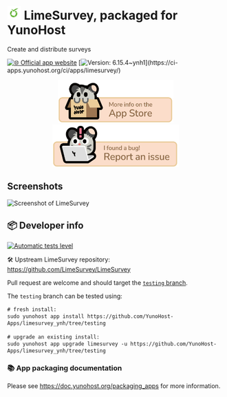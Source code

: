 <!--
N.B.: This README was automatically generated by <https://github.com/YunoHost/apps_tools/blob/main/readme_generator>
It shall NOT be edited by hand.
-->

<h1>
  <img src="https://raw.githubusercontent.com/YunoHost/apps/main/logos/limesurvey.png" width="32px" alt="Logo of LimeSurvey">
  LimeSurvey, packaged for YunoHost
</h1>

Create and distribute surveys

[![🌐 Official app website](https://img.shields.io/badge/Official_app_website-darkgreen?style=for-the-badge)](https://www.limesurvey.org)
[![Version: 6.15.4~ynh1](https://img.shields.io/badge/Version-6.15.4~ynh1-rgba(0,150,0,1)?style=for-the-badge)](https://ci-apps.yunohost.org/ci/apps/limesurvey/)

<div align="center">
<a href="https://apps.yunohost.org/app/limesurvey"><img height="100px" src="https://github.com/YunoHost/yunohost-artwork/raw/refs/heads/main/badges/neopossum-badges/badge_more_info_on_the_appstore.svg"/></a>
<a href="https://github.com/YunoHost-Apps/limesurvey_ynh/issues"><img height="100px" src="https://github.com/YunoHost/yunohost-artwork/raw/refs/heads/main/badges/neopossum-badges/badge_report_an_issue.svg"/></a>
</div>


## Screenshots
![Screenshot of LimeSurvey](./doc/screenshots/create_html_statistic_screen.png)

## 📦 Developer info

[![Automatic tests level](https://apps.yunohost.org/badge/cilevel/limesurvey)](https://ci-apps.yunohost.org/ci/apps/limesurvey/)

🛠️ Upstream LimeSurvey repository: <https://github.com/LimeSurvey/LimeSurvey>

Pull request are welcome and should target the [`testing` branch](https://github.com/YunoHost-Apps/limesurvey_ynh/tree/testing).

The `testing` branch can be tested using:
```
# fresh install:
sudo yunohost app install https://github.com/YunoHost-Apps/limesurvey_ynh/tree/testing

# upgrade an existing install:
sudo yunohost app upgrade limesurvey -u https://github.com/YunoHost-Apps/limesurvey_ynh/tree/testing
```

### 📚 App packaging documentation

Please see <https://doc.yunohost.org/packaging_apps> for more information.